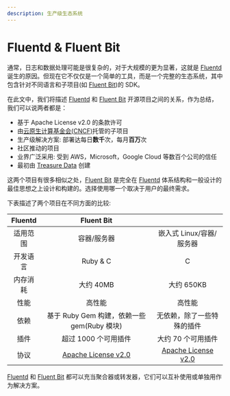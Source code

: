 ```yaml
---
description: 生产级生态系统
---
```


# Fluentd & Fluent Bit

通常，日志和数据处理可能是很复杂的，对于大规模的更为显著，这就是 [Fluentd](https://www.fluentd.org/) 诞生的原因。但现在它不仅仅是一个简单的工具，而是一个完整的生态系统，其中包含针对不同语言和子项目\(如 [Fluent Bit](https://fluentbit.io/)\)的 SDK。

在此文中，我们将描述 [Fluentd](https://www.fluentd.org/) 和 [Fluent Bit](https://fluentbit.io/) 开源项目之间的关系，作为总结，我们可以说两者都是：

* 基于 Apache License v2.0 的条款许可
* 由[云原生计算基金会\(CNCF\)](https://cncf.io/)托管的子项目
* 生产级解决方案: 部署达每日**数千**次，每月**百万**次
* 社区推动的项目
* 业界广泛采用: 受到 AWS，Microsoft，Google Cloud 等数百个公司的信任
* 最初由 [Treasure Data](https://www.treasuredata.com) 创建

这两个项目有很多相似之处，[Fluent Bit](https://fluentbit.io) 是完全在 [Fluentd](https://www.fluentd.org) 体系结构和一般设计的最佳思想之上设计和构建的。选择使用哪一个取决于用户的最终需求。

下表描述了两个项目在不同方面的比较:

| Fluentd | Fluent Bit |  |
| :---: | :---: | :---: |
| 适用范围 | 容器/服务器 | 嵌入式 Linux/容器/服务器 |
| 开发语言 | Ruby & C | C |
| 内存消耗 | 大约 40MB | 大约 650KB |
| 性能 | 高性能 | 高性能 |
| 依赖 | 基于 Ruby Gem 构建，依赖一些 gem\(Ruby 模块\) | 无依赖，除了一些特殊的插件 |
| 插件 | 超过 1000 个可用插件 | 大约 70 个可用插件 |
| 协议 | [Apache License v2.0](http://www.apache.org/licenses/LICENSE-2.0) | [Apache License v2.0](http://www.apache.org/licenses/LICENSE-2.0) |

[Fluentd](https://www.fluentd.org/) 和 [Fluent Bit](https://fluentbit.io/) 都可以充当聚合器或转发器，它们可以互补使用或单独用作为解决方案。

